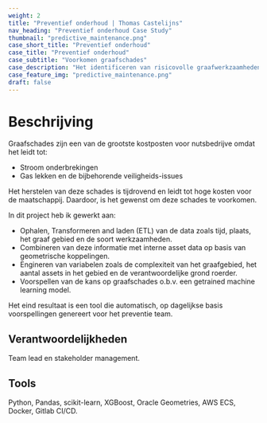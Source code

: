 ```yaml
---
weight: 2
title: "Preventief onderhoud | Thomas Castelijns"
nav_heading: "Preventief onderhoud Case Study"
thumbnail: "predictive_maintenance.png"
case_short_title: "Preventief onderhoud"
case_title: "Preventief onderhoud"
case_subtitle: "Voorkomen graafschades"
case_description: "Het identificeren van risicovolle graafwerkzaamheden en de resultaten direct presenteren aan het preventie team."
case_feature_img: "predictive_maintenance.png"
draft: false
---
```


# Beschrijving
Graafschades zijn een van de grootste kostposten voor nutsbedrijve omdat het leidt tot:

- Stroom onderbrekingen
- Gas lekken en de bijbehorende veiligheids-issues

Het herstelen van deze schades is tijdrovend en leidt tot hoge kosten voor de maatschappij.
Daardoor, is het gewenst om deze schades te voorkomen.

In dit project heb ik gewerkt aan:

- Ophalen, Transformeren and laden (ETL) van de  data zoals tijd, plaats, het graaf gebied en de soort werkzaamheden.
- Combineren van deze informatie met interne asset data op basis van geometrische koppelingen.
- Engineren van variabelen zoals de complexiteit van het graafgebied, het aantal assets in het gebied en de verantwoordelijke grond roerder.
- Voorspellen van de kans op graafschades o.b.v. een getrained machine learning model.

Het eind resultaat is een tool die automatisch, op dagelijkse basis voorspellingen genereert voor het preventie team.

## Verantwoordelijkheden
Team lead en stakeholder management.

## Tools
Python, Pandas, scikit-learn, XGBoost, Oracle Geometries, AWS ECS, Docker, Gitlab CI/CD.